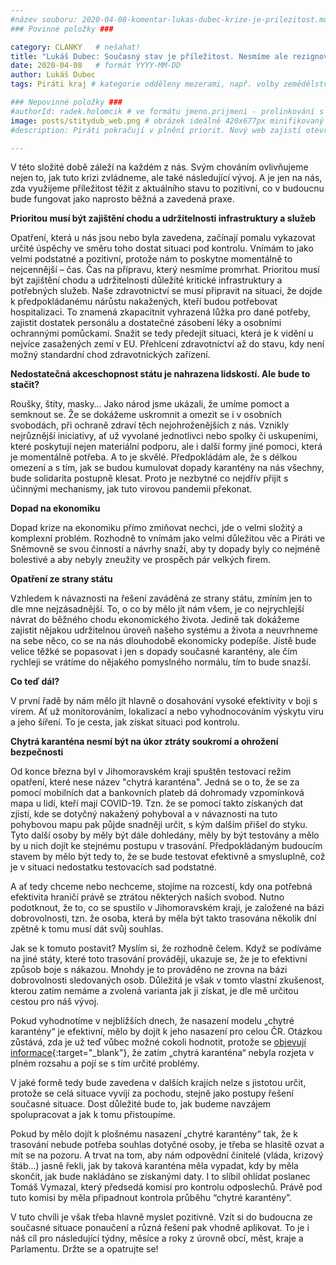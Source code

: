 ```yaml
---
#název souboru: 2020-04-08-komentar-lukas-dubec-krize-je-prilezitost.md
### Povinné položky ###

category: CLANKY   # nešahat!
title: "Lukáš Dubec: Současný stav je příležitost. Nesmíme ale rezignovat na ochranu soukromí"
date: 2020-04-08   # formát YYYY-MM-DD
author: Lukáš Dubec
tags: Piráti kraj # kategorie odděleny mezerami, např. volby zemědělství životní-prostředí piráti (viz https://jihomoravsky.pirati.cz/tags/)

### Nepovinné položky ###
#authorId: radek.holomcik # ve formátu jmeno.prijmeni - prolinkování s profilem přes uid
image: posts/stitydub_web.png # obrázek ideálně 420x677px minifikovaný přes https://tinypng.com/
#description: Piráti pokračují v plnění priorit. Nový web zajistí otevřenější komunikaci s občany, přehlednější sdílení informací a pomůže s digitalizací.

---
```


V této složité době záleží na každém z nás. Svým chováním ovlivňujeme nejen to, jak tuto krizi zvládneme, ale také následující vývoj. A je jen na nás, zda využijeme příležitost těžit z aktuálního stavu to pozitivní, co v budoucnu bude fungovat jako naprosto běžná a zavedená praxe.

**Prioritou musí být zajištění chodu a udržitelnosti infrastruktury a služeb**

Opatření, která u nás jsou nebo byla zavedena, začínají pomalu vykazovat určité úspěchy ve směru toho dostat situaci pod kontrolu. Vnímám to jako velmi podstatné a pozitivní, protože nám to poskytne momentálně to nejcennější – čas. Čas na přípravu, který nesmíme promrhat. Prioritou musí být zajištění chodu a udržitelnosti důležité kritické infrastruktury a potřebných služeb. Naše zdravotnictví se musí připravit na situaci, že dojde k předpokládanému nárůstu nakažených, kteří budou potřebovat hospitalizaci. To znamená zkapacitnit vyhrazená lůžka pro dané potřeby, zajistit dostatek personálu a dostatečné zásobení léky a osobními ochrannými pomůckami. Snažit se tedy předejít situaci, která je k vidění u nejvíce zasažených zemí v EU. Přehlcení zdravotnictví až do stavu, kdy není možný standardní chod zdravotnických zařízení.

**Nedostatečná akceschopnost státu je nahrazena lidskostí. Ale bude to stačit?**

Roušky, štíty, masky… Jako národ jsme ukázali, že umíme pomoct a semknout se. Že se dokážeme uskromnit a omezit se i v osobních svobodách, při ochraně zdraví těch nejohroženějších z nás. Vznikly nejrůznější iniciativy, ať už vyvolané jednotlivci nebo spolky či uskupeními, které poskytují nejen materiální podporu, ale i další formy jiné pomoci, která je momentálně potřeba. A to je skvělé. Předpokládám ale, že s délkou omezení a s tím, jak se budou kumulovat dopady karantény na nás všechny, bude solidarita postupně klesat. Proto je nezbytné co nejdřív přijít s účinnými mechanismy, jak tuto virovou pandemii překonat.

**Dopad na ekonomiku**

Dopad krize na ekonomiku přímo zmiňovat nechci, jde o velmi složitý a komplexní problém. Rozhodně to vnímám jako velmi důležitou věc a Piráti ve Sněmovně se svou činností a návrhy snaží, aby ty dopady byly co nejméně bolestivé a aby nebyly zneužity ve prospěch pár velkých firem. 

**Opatření ze strany státu**

Vzhledem k návaznosti na řešení zaváděná ze strany státu, zmíním jen to dle mne nejzásadnější. To, o co by mělo jít nám všem, je co nejrychlejší návrat do běžného chodu ekonomického života. Jedině tak dokážeme zajistit nějakou udržitelnou úroveň našeho systému a života a neuvrhneme na sebe něco, co se na nás dlouhodobě ekonomicky podepíše. Jistě bude velice těžké se popasovat i jen s dopady současné karantény, ale čím rychleji se vrátíme do nějakého pomyslného normálu, tím to bude snazší.

**Co teď dál?**

V první řadě by nám mělo jít hlavně o dosahování vysoké efektivity v boji s virem. Ať už monitorováním, lokalizací a nebo vyhodnocováním výskytu viru a jeho šíření. To je cesta, jak získat situaci pod kontrolu.

**Chytrá karanténa nesmí být na úkor ztráty soukromí a ohrožení bezpečnosti**

Od konce března byl v Jihomoravském kraji spuštěn testovací režim opatření, které nese název "chytrá karanténa". Jedná se o to, že se za pomocí mobilních dat a bankovních plateb dá dohromady vzpomínková mapa u lidí, kteří mají COVID-19. Tzn. že se pomocí takto získaných dat zjistí, kde se dotyčný nakažený pohyboval a v návaznosti na tuto pohybovou mapu pak půjde snadněji určit, s kým dalším přišel do styku. Tyto další osoby by měly být dále dohledány, měly by být testovány a mělo by u nich dojít ke stejnému postupu v trasování. Předpokládaným budoucím stavem by mělo být tedy to, že se bude testovat efektivně a smysluplně, což je v situaci nedostatku testovacích sad podstatné. 

A ať tedy chceme nebo nechceme, stojíme na rozcestí, kdy ona potřebná efektivita hraničí právě se ztrátou některých našich svobod. Nutno podotknout, že to, co se spustilo v Jihomoravském kraji, je založené na bázi dobrovolnosti, tzn. že osoba, která by měla být takto trasována několik dní zpětně k tomu musí dát svůj souhlas. 

Jak se k tomuto postavit? Myslím si, že rozhodně čelem. Když se podíváme na jiné státy, které toto trasování provádějí, ukazuje se, že je to efektivní způsob boje s nákazou. Mnohdy je to prováděno ne zrovna na bázi dobrovolnosti sledovaných osob. Důležitá je však v tomto vlastní zkušenost, kterou zatím nemáme a zvolená varianta jak ji získat, je dle mě určitou cestou pro náš vývoj. 

Pokud vyhodnotíme v nejbližších dnech, že nasazení modelu „chytré karantény“ je efektivní, mělo by dojít k jeho nasazení pro celou ČR. Otázkou zůstává, zda je už teď vůbec možné cokoli hodnotit, protože se [objevují informace](https://www.idnes.cz/brno/zpravy/chytra-karantena-testovani-problemy-jihomoravsky-kraj.A200408_101522_brno-zpravy_mos1?){:target="_blank"}, že zatím „chytrá karanténa“ nebyla rozjeta v plném rozsahu a pojí se s tím určité problémy.

V jaké formě tedy bude zavedena v dalších krajích nelze s jistotou určit, protože se celá situace vyvíjí za pochodu, stejně jako postupy řešení současné situace. Dost důležité bude to, jak budeme navzájem spolupracovat a jak k tomu přistoupíme. 

Pokud by mělo dojít k plošnému nasazení „chytré karantény“ tak, že k trasování nebude potřeba souhlas dotyčné osoby, je třeba se hlasitě ozvat a mít se na pozoru. A trvat na tom, aby nám odpovědní činitelé (vláda, krizový štáb...) jasně řekli, jak by taková karanténa měla vypadat, kdy by měla skončit, jak bude nakládáno se získanými daty. I to slíbil ohlídat poslanec Tomáš Vymazal, který předsedá komisi pro kontrolu odposlechů. Právě pod tuto komisi by měla připadnout kontrola průběhu “chytré karantény”.

V tuto chvíli je však třeba hlavně myslet pozitivně. Vzít si do budoucna ze současné situace ponaučení a různá řešení pak vhodně aplikovat. To je i náš cíl pro následující týdny, měsíce a roky z úrovně obcí, měst, kraje a Parlamentu. Držte se a opatrujte se!
